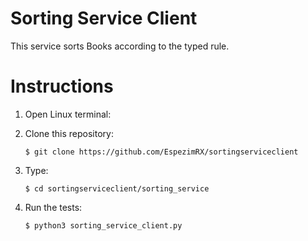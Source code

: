 # Sorting Service Client

This service sorts Books according to the typed rule.

# Instructions

1. Open Linux terminal:


2. Clone this repository:

    ```
    $ git clone https://github.com/EspezimRX/sortingserviceclient
    ```

4. Type:

    ```
    $ cd sortingserviceclient/sorting_service
    ```

5. Run the tests:

    ```
    $ python3 sorting_service_client.py
